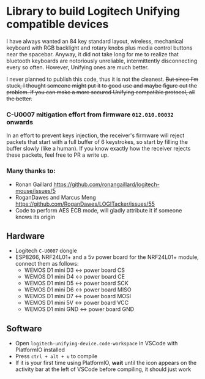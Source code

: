 # Library to build Logitech Unifying compatible devices
I have always wanted an 84 key standard layout, wireless, mechanical keyboard with RGB backlight and rotary knobs plus media control buttons near the spacebar. Anyway, it did not take long for me to realize that bluetooth keyboards are notoriously unreliable, intermittently disconnecting every so often. However, Unifying ones are much better.

I never planned to publish this code, thus it is not the cleanest. ~~But since I'm stuck, I thought someone might put it to good use and maybe figure out the problem. If you can make a more secured Unifying compatible protocol, all the better.~~

### C-U0007 mitigation effort from firmware `012.010.00032` onwards
In an effort to prevent keys injection, the receiver's firmware will reject packets that start with a full buffer of 6 keystrokes, so start by filling the buffer slowly (like a human). If you know exactly how the receiver rejects these packets, feel free to PR a write up.


### Many thanks to:
- Ronan Gaillard https://github.com/ronangaillard/logitech-mouse/issues/5
- RoganDawes and Marcus Meng https://github.com/RoganDawes/LOGITacker/issues/55
- Code to perform AES ECB mode, will gladly attribute it if someone knows its origin

## Hardware
- Logitech ```C-U0007``` dongle
- ESP8266, NRF24L01+ and a 5v power board for the NRF24L01+ module, connect them as follows:
  - WEMOS D1 mini D3 <-> power board CS
  - WEMOS D1 mini D4 <-> power board CE
  - WEMOS D1 mini D5 <-> power board SCK
  - WEMOS D1 mini D6 <-> power board MISO
  - WEMOS D1 mini D7 <-> power board MOSI
  - WEMOS D1 mini 5V <-> power board VCC
  - WEMOS D1 mini GND <-> power board GND

## Software
- Open ```logitech-unifying-device.code-workspace``` in VSCode with PlatformIO installed
- Press ```ctrl + alt + u``` to compile
- If it is your first time using PlatformIO, **wait** until the icon appears on the activity bar at the left of VSCode before compiling, it should just work
